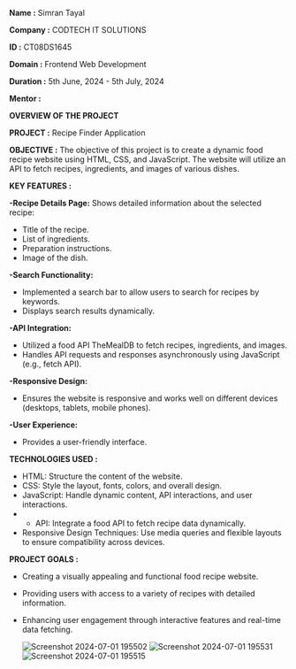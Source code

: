**Name :** Simran Tayal

**Company :** CODTECH IT SOLUTIONS

**ID :** CT08DS1645

**Domain :** Frontend Web Development

**Duration :** 5th June, 2024 - 5th July, 2024

**Mentor :** 

**OVERVIEW OF THE PROJECT**

**PROJECT :**
Recipe Finder Application

**OBJECTIVE :**
The objective of this project is to create  a dynamic food recipe website using HTML, CSS, and JavaScript. The website will utilize an API to fetch recipes, ingredients, and images of various dishes.

**KEY FEATURES :**

**-Recipe Details Page:**
Shows detailed information about the selected recipe:
* Title of the recipe.
* List of ingredients.
* Preparation instructions.
* Image of the dish.

**-Search Functionality:**
* Implemented a search bar to allow users to search for recipes by keywords.
* Displays search results dynamically.
  
**-API Integration:**
* Utilized a food API TheMealDB to fetch recipes, ingredients, and images.
* Handles API requests and responses asynchronously using JavaScript (e.g., fetch API).

**-Responsive Design:**
* Ensures the website is responsive and works well on different devices (desktops, tablets, mobile phones).

**-User Experience:**
* Provides a user-friendly interface.

**TECHNOLOGIES USED :**
* HTML: Structure the content of the website.
* CSS: Style the layout, fonts, colors, and overall design.
* JavaScript: Handle dynamic content, API interactions, and user interactions.
* * API: Integrate a food API to fetch recipe data dynamically.
* Responsive Design Techniques: Use media queries and flexible layouts to ensure compatibility across devices.

**PROJECT GOALS :**
* Creating a visually appealing and functional food recipe website.
* Providing users with access to a variety of recipes with detailed information.
* Enhancing user engagement through interactive features and real-time data fetching.


  ![Screenshot 2024-07-01 195502](https://github.com/Simran059/CODTECH-Task1/assets/98331698/f2061ac2-9ec5-456c-b645-78a1362bf445)
![Screenshot 2024-07-01 195531](https://github.com/Simran059/CODTECH-Task1/assets/98331698/83db8f9b-764a-4882-89f2-046c7f199835)
![Screenshot 2024-07-01 195515](https://github.com/Simran059/CODTECH-Task1/assets/98331698/2ad960dd-ff2f-4ea7-8bad-eb6ae16c1804)



